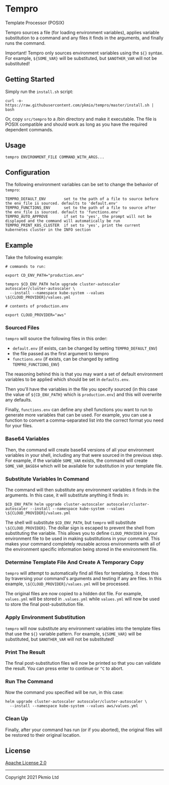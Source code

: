 
# Tempro

Template Processor (POSIX)

Tempro sources a file (for loading environment variables), applies variable substitution to a command and any files it finds in the arguments, and finally runs the command.

Important! Tempro only sources environment variables using the `${}` syntax. For example, `${SOME_VAR}` will be substituted, but `$ANOTHER_VAR` will not be substituted!

## Getting Started

Simply run the `install.sh` script:

```
curl -o- https://raw.githubusercontent.com/pkmio/tempro/master/install.sh | bash
```

Or, copy `src/tempro` to a /bin directory and make it executable. The file is POSIX compatible and should work as long as you have the required dependent commands.

## Usage

```
tempro ENVIRONMENT_FILE COMMAND_WITH_ARGS...
```

## Configuration

The following environment variables can be set to change the behavior of `tempro`:

```
TEMPRO_DEFAULT_ENV        set to the path of a file to source before the env_file is sourced. defaults to 'default.env'
TEMPRO_FUNCTIONS_ENV      set to the path of a file to source after the env_file is sourced. default to 'functions.env'
TEMPRO_AUTO_APPROVE       if set to 'yes', the prompt will not be displayed and the command will automatically be run
TEMPRO_PRINT_K8S_CLUSTER  if set to 'yes', print the current kubernetes cluster in the INFO section
```

## Example

Take the following example:

```
# commands to run:

export CD_ENV_PATH="production.env"

tempro $CD_ENV_PATH helm upgrade cluster-autoscaler autoscaler/cluster-autoscaler \
  --install --namespace kube-system --values \${CLOUD_PROVIDER}/values.yml
```

```
# contents of production.env

export CLOUD_PROVIDER="aws"
```

### Sourced Files

`tempro` will source the following files in this order:

- `default.env` (if exists, can be changed by setting `TEMPRO_DEFAULT_ENV`)
- the file passed as the first argument to tempro
- `functions.env` (if exists, can be changed by setting `TEMPRO_FUNCTIONS_ENV`)

The reasoning behind this is that you may want a set of default environment variables to be applied which should be set in `defaults.env`. 

Then you'll have the variables in the file you specify sourced (in this case the value of `${CD_ENV_PATH}` which is `production.env`) and this will overwrite any defaults. 

Finally, `functions.env` can define any shell functions you want to run to generate more variables that can be used. For example, you can use a function to convert a comma-separated list into the correct format you need for your files.

### Base64 Variables

Then, the command will create base64 versions of all your environment variables in your shell, including any that were sourced in the previous step. For example, if the variable `SOME_VAR` exists, the command will create `SOME_VAR_BASE64` which will be available for substitution in your template file.

### Substitute Variables In Command

The command will then substitute any environment variables it finds in the arguments. In this case, it will substitute anything it finds in:

```
$CD_ENV_PATH helm upgrade cluster-autoscaler autoscaler/cluster-autoscaler --install --namespace kube-system --values \${CLOUD_PROVIDER}/values.yml
```

The shell will substitute `$CD_ENV_PATH`, but `tempro` will substitute `\${CLOUD_PROVIDER}`. The dollar sign is escaped to prevent the shell from substituting the variable. This allows you to define `CLOUD_PROVIDER` in your environment file to be used in making substitutions in your command. This makes your command completely reusable across environments with all of the environment specific information being stored in the environment file.

### Determine Template File And Create A Temporary Copy

`tempro` will attempt to automatically find all files for templating. It does this by traversing your command's arguments and testing if any are files. In this example, `\${CLOUD_PROVIDER}/values.yml` will be processed.

The original files are now copied to a hidden dot file. For example, `values.yml` will be stored in `.values.yml` while `values.yml` will now be used to store the final post-substitution file.

### Apply Environment Substitution

`tempro` will now substitute any environment variables into the template files that use the `${}` variable pattern. For example, `${SOME_VAR}` will be substituted, but `$ANOTHER_VAR` will not be substituted!

### Print The Result

The final post-substitution files will now be printed so that you can validate the result. You can press enter to continue or `^C` to abort.

### Run The Command

Now the command you specified will be run, in this case:

```
helm upgrade cluster-autoscaler autoscaler/cluster-autoscaler \
  --install --namespace kube-system --values aws/values.yml
```

### Clean Up

Finally, after your command has run (or if you aborted), the original files will be restored to their original location.

## License

[Apache License 2.0](https://github.com/pkmio/tempro/blob/master/LICENSE)

---

Copyright 2021 Pkmio Ltd
